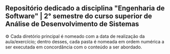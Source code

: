## Repositório dedicado a disciplina "Engenharia de Software" | 2° semestre do curso superior de Análise de Desenvolvimento de Sistemas

⚙️ Cada diretório principal é nomeado com a data de realização da aula/exercício; dentro desses, cada pasta é nomeada em ordem numérica a ser executada em concordância com o
conteúdo a ser abordado.
